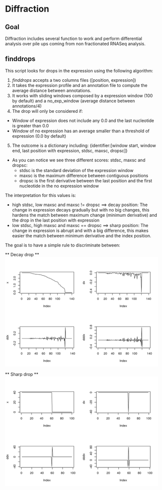 # Diffraction

## Goal

Diffraction includes several function to work and perform differential analysis over pile ups coming from non fractionated RNASeq analysis.


## finddrops

This script looks for drops in the expression using the following algorithm:

1. _finddrops_ accepts a two columns files ([position, expression])
2. It takes the expression profile and an annotation file to compute the average distance between annotations.
3. It works with sliding windows composed by a expression window (100 by default) and a no\_exp\_window (average distance between annotations/4)
4. The drop will only be considered if:
  - Window of expression does not include any 0.0 and the last nucleotide is greater than 0.0
  - Window of no expression has an average smaller than a threshold of expression (0.0 by default)
5. The outcome is a dictionary including: \{identifier:\[window start, window end, last position with expression, stdsc, maxsc, dropsc\]\}
  - As you can notice we see three different scores: stdsc, maxsc and dropsc:
    - stdsc is the standard deviation of the expression window
    - maxsc is the maximum difference between contiguous positions
    - dropsc is the first derivative between the last position and the first nucleotide in the no expression window

The interpretation for this values is:

  - high stdsc, low maxsc and maxsc != dropsc ==> decay position: The change in expression decays gradually but with no big changes, this hardens the match between maximum change (minimum derivative) and the drop in the last position with expression
  - low stdsc, high maxsc and maxsc == dropsc ==> sharp position: The change in expression is abrupt and with a big difference, this makes easier the match between minimum derivative and the index position.

The goal is to have a simple rule to discriminate between:


** Decay drop **
![decay drop](figures/decay)

** Sharp drop **
![sharp drop](figures/sharp)


